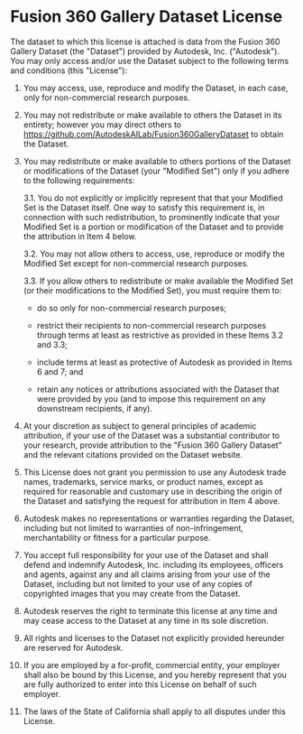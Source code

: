 
# Fusion 360 Gallery Dataset License

The dataset to which this license is attached is data from the Fusion
360 Gallery Dataset (the "Dataset") provided by Autodesk, Inc.
("Autodesk"). You may only access and/or use the Dataset subject to the
following terms and conditions (this "License"):

1.  You may access, use, reproduce and modify the Dataset, in each case,
    only for non-commercial research purposes.

2.  You may not redistribute or make available to others the Dataset in
    its entirety; however you may direct others to
    https://github.com/AutodeskAILab/Fusion360GalleryDataset to obtain
    the Dataset.

3.  You may redistribute or make available to others portions of the
    Dataset or modifications of the Dataset (your "Modified Set") only
    if you adhere to the following requirements:

    3.1. You do not explicitly or implicitly represent that that your
        Modified Set is the Dataset itself. One way to satisfy this
        requirement is, in connection with such redistribution, to
        prominently indicate that your Modified Set is a portion or
        modification of the Dataset and to provide the attribution in
        Item 4 below.

    3.2. You may not allow others to access, use, reproduce or modify the
        Modified Set except for non-commercial research purposes.

    3.3. If you allow others to redistribute or make available the
        Modified Set (or their modifications to the Modified Set), you
        must require them to:

    - do so only for non-commercial research purposes;

    - restrict their recipients to non-commercial research purposes
    through terms at least as restrictive as provided in these Items 3.2 and
    3.3;

    - include terms at least as protective of Autodesk as provided in
    Items 6 and 7; and

    - retain any notices or attributions associated with the Dataset that
    were provided by you (and to impose this requirement on any downstream
    recipients, if any).

4.  At your discretion as subject to general principles of academic
    attribution, if your use of the Dataset was a substantial
    contributor to your research, provide attribution to the "Fusion 360
    Gallery Dataset" and the relevant citations provided on the Dataset
    website.

5.  This License does not grant you permission to use any Autodesk trade
    names, trademarks, service marks, or product names, except as
    required for reasonable and customary use in describing the origin
    of the Dataset and satisfying the request for attribution in Item 4
    above.

6.  Autodesk makes no representations or warranties regarding the
    Dataset, including but not limited to warranties of
    non-infringement, merchantability or fitness for a particular
    purpose.

7.  You accept full responsibility for your use of the Dataset and shall
    defend and indemnify Autodesk, Inc. including its employees,
    officers and agents, against any and all claims arising from your
    use of the Dataset, including but not limited to your use of any
    copies of copyrighted images that you may create from the Dataset.

8.  Autodesk reserves the right to terminate this license at any time
    and may cease access to the Dataset at any time in its sole
    discretion.

9.  All rights and licenses to the Dataset not explicitly provided
    hereunder are reserved for Autodesk.

10. If you are employed by a for-profit, commercial entity, your
    employer shall also be bound by this License, and you hereby
    represent that you are fully authorized to enter into this License
    on behalf of such employer.

11. The laws of the State of California shall apply to all disputes
    under this License.
